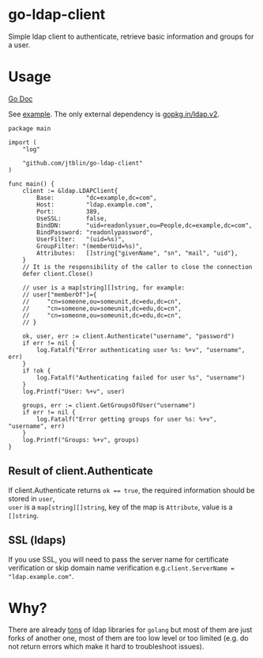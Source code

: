 # go-ldap-client

Simple ldap client to authenticate, retrieve basic information and groups for a user.

# Usage

[Go Doc](https://godoc.org/github.com/jtblin/go-ldap-client)

See [example](example_test.go). The only external dependency is [gopkg.in/ldap.v2](http://gopkg.in/ldap.v2).

```golang
package main

import (
	"log"

	"github.com/jtblin/go-ldap-client"
)

func main() {
	client := &ldap.LDAPClient{
		Base:         "dc=example,dc=com",
		Host:         "ldap.example.com",
		Port:         389,
		UseSSL:       false,
		BindDN:       "uid=readonlysuer,ou=People,dc=example,dc=com",
		BindPassword: "readonlypassword",
		UserFilter:   "(uid=%s)",
		GroupFilter: "(memberUid=%s)",
		Attributes:   []string{"givenName", "sn", "mail", "uid"},
	}
	// It is the responsibility of the caller to close the connection
	defer client.Close()

	// user is a map[string][]string, for example:
    // user["memberOf"]={
    //     "cn=someone,ou=someunit,dc=edu,dc=cn",
    //     "cn=someone,ou=someunit,dc=edu,dc=cn",
    //     "cn=someone,ou=someunit,dc=edu,dc=cn",
    // }

	ok, user, err := client.Authenticate("username", "password")
	if err != nil {
		log.Fatalf("Error authenticating user %s: %+v", "username", err)
	}
	if !ok {
		log.Fatalf("Authenticating failed for user %s", "username")
	}
	log.Printf("User: %+v", user)
	
	groups, err := client.GetGroupsOfUser("username")
	if err != nil {
		log.Fatalf("Error getting groups for user %s: %+v", "username", err)
	}
	log.Printf("Groups: %+v", groups) 
}
```

## Result of client.Authenticate  

If client.Authenticate returns `ok == true`, the required information should be stored in `user`,  
`user` is a `map[string][]string`, key of the map is `Attribute`, value is a `[]string`. 

## SSL (ldaps)

If you use SSL, you will need to pass the server name for certificate verification
or skip domain name verification e.g.`client.ServerName = "ldap.example.com"`.

# Why?

There are already [tons](https://godoc.org/?q=ldap) of ldap libraries for `golang` but most of them
are just forks of another one, most of them are too low level or too limited (e.g. do not return errors 
which make it hard to troubleshoot issues).
